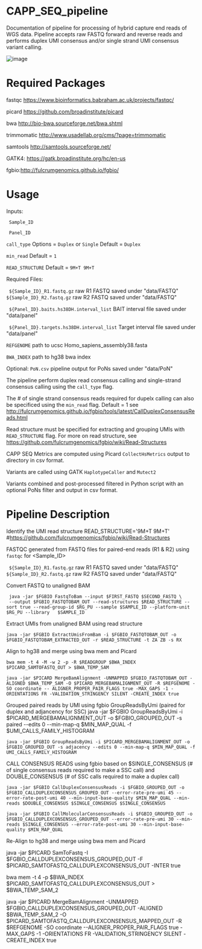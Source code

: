 # CAPP_SEQ_pipeline

Documentation of pipeline for processing of hybrid capture end reads of WGS data. Pipeline accepts raw FASTQ forward and reverse reads and performs duplex UMI consensus and/or single strand UMI consensus variant calling.

![image](https://user-images.githubusercontent.com/92883998/157908176-ae0d0d86-72b1-4748-ac74-dd3d2ea2d08f.png)


# Required Packages

fastqc https://www.bioinformatics.babraham.ac.uk/projects/fastqc/

picard https://github.com/broadinstitute/picard

bwa http://bio-bwa.sourceforge.net/bwa.shtml

trimmomatic http://www.usadellab.org/cms/?page=trimmomatic

samtools http://samtools.sourceforge.net/

GATK4: https://gatk.broadinstitute.org/hc/en-us

fgbio:http://fulcrumgenomics.github.io/fgbio/


# Usage

Inputs:

``` Sample_ID``` 

``` Panel_ID``` 

```call_type```  Options = ```Duplex``` or ```Single``` Default = ```Duplex```

```min_read``` Default = ```1```

```READ_STRUCTURE``` Default = ```9M+T 9M+T```




Required Files:

``` ${Sample_ID}_R1.fastq.gz```  raw R1 FASTQ saved under "data/FASTQ"
``` ${Sample_ID}_R2.fastq.gz```  raw R2 FASTQ saved under "data/FASTQ"

``` ${Panel_ID}.baits.hs38DH.interval_list```   BAIT interval file saved under "data/panel"

``` ${Panel_ID}.targets.hs38DH.interval_list```   Target interval file saved under "data/panel"

```REFGENOME``` path to ucsc Homo_sapiens_assembly38.fasta

```BWA_INDEX``` path to hg38 bwa index

Optional:  ```PoN.csv``` pipeline output for PoNs saved under "data/PoN" 

The pipeline perform duplex read consensus calling and single-strand consensus calling using the ```call_type``` flag.

The # of single strand consensus reads required for dupelx calling can also be specificed using the ```min_read``` flag. Default = 1 see http://fulcrumgenomics.github.io/fgbio/tools/latest/CallDuplexConsensusReads.html

Read structure must be specified for extracting and grouping UMIs with ```READ_STRUCTURE``` flag. For more on read structure, see https://github.com/fulcrumgenomics/fgbio/wiki/Read-Structures


CAPP SEQ Metrics are computed using Picard ```CollectHsMetrics``` output to directory in csv format.

Variants are called using GATK ```HaplotypeCaller``` and ```Mutect2```

Variants combined and post-processed filtered in Python script with an optional PoNs filter and output in csv format.


# Pipeline Description
Identify the UMI read structure
  READ_STRUCTURE='9M+T 9M+T' #https://github.com/fulcrumgenomics/fgbio/wiki/Read-Structures


FASTQC generated from FASTQ files for paired-end reads (R1 & R2) using ```fastqc``` for <Sample_ID>

``` ${Sample_ID}_R1.fastq.gz```  raw R1 FASTQ saved under "data/FASTQ"
``` ${Sample_ID}_R2.fastq.gz```  raw R2 FASTQ saved under "data/FASTQ"


Convert FASTQ to unaligned BAM

     java -jar $FGBIO FastqToBam --input $FIRST_FASTQ $SECOND_FASTQ \
     --output $FGBIO_FASTQTOBAM_OUT --read-structures $READ_STRUCTURE --sort true --read-group-id $RG_PU --sample $SAMPLE_ID --platform-unit $RG_PU --library   $SAMPLE_ID
     
Extract UMIs from unaligned BAM using read structure

    java -jar $FGBIO ExtractUmisFromBam -i $FGBIO_FASTQTOBAM_OUT -o $FGBIO_FASTQTOBAM_EXTRACTED_OUT -r $READ_STRUCTURE -t ZA ZB -s RX
 
Align to hg38 and merge using bwa mem and Picard

    bwa mem -t 4 -M -w 2 -p -R $READGROUP $BWA_INDEX $PICARD_SAMTOFASTQ_OUT > $BWA_TEMP_SAM

    java -jar $PICARD MergeBamAlignment -UNMAPPED $FGBIO_FASTQTOBAM_OUT -ALIGNED $BWA_TEMP_SAM -O $PICARD_MERGEBAMALIGNMENT_OUT -R $REFGENOME -SO coordinate -- ALIGNER_PROPER_PAIR_FLAGS true -MAX_GAPS -1 -ORIENTATIONS FR -VALIDATION_STRINGENCY SILENT -CREATE_INDEX true

Grouped paired reads by UMI using fgbio GroupReadsByUmi (paired for duplex and adjancency for SSC)
    java -jar $FGBIO GroupReadsByUmi -i $PICARD_MERGEBAMALIGNMENT_OUT -o $FGBIO_GROUPED_OUT -s paired --edits 0 --min-map-q $MIN_MAP_QUAL -f $UMI_CALLS_FAMILY_HISTOGRAM

    java -jar $FGBIO GroupReadsByUmi -i $PICARD_MERGEBAMALIGNMENT_OUT -o $FGBIO_GROUPED_OUT -s adjacency --edits 0 --min-map-q $MIN_MAP_QUAL -f UMI_CALLS_FAMILY_HISTOGRAM


CALL CONSENSUS READS using fgbio based on $SINGLE_CONSENSUS (# of single consensus reads required to make a SSC call) and DOUBLE_CONSENSUS (# of SSC calls required to make a duplex call)

    java -jar $FGBIO CallDuplexConsensusReads -i $FGBIO_GROUPED_OUT -o $FGBIO_CALLDUPLEXCONSENSUS_GROUPED_OUT --error-rate-pre-umi 45 --error-rate-post-umi 40 --min-input-base-quality $MIN_MAP_QUAL --min-reads $DOUBLE_CONSENSUS $SINGLE_CONSENSUS $SINGLE_CONSENSUS

    java -jar $FGBIO CallMolecularConsensusReads -i $FGBIO_GROUPED_OUT -o $FGBIO_CALLDUPLEXCONSENSUS_GROUPED_OUT --error-rate-pre-umi 30 --min-reads $SINGLE_CONSENSUS --error-rate-post-umi 30 --min-input-base-quality $MIN_MAP_QUAL
    
Re-Align to hg38 and merge using bwa mem and Picard

  java -jar $PICARD SamToFastq -I $FGBIO_CALLDUPLEXCONSENSUS_GROUPED_OUT -F $PICARD_SAMTOFASTQ_CALLDUPLEXCONSENSUS_OUT -INTER true

  bwa mem -t 4 -p $BWA_INDEX $PICARD_SAMTOFASTQ_CALLDUPLEXCONSENSUS_OUT > $BWA_TEMP_SAM_2

  java -jar $PICARD MergeBamAlignment -UNMAPPED $FGBIO_CALLDUPLEXCONSENSUS_GROUPED_OUT -ALIGNED $BWA_TEMP_SAM_2 -O $PICARD_SAMTOFASTQ_CALLDUPLEXCONSENSUS_MAPPED_OUT -R   $REFGENOME -SO coordinate --ALIGNER_PROPER_PAIR_FLAGS true -MAX_GAPS -1 -ORIENTATIONS FR -VALIDATION_STRINGENCY SILENT -CREATE_INDEX true
